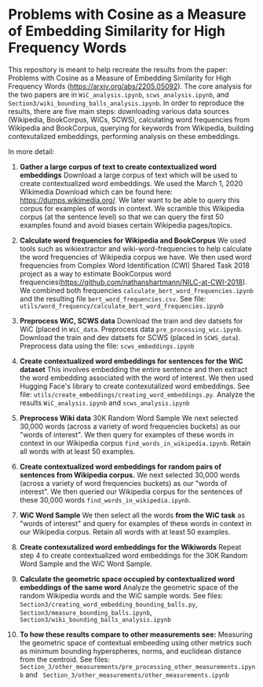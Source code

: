 # Problems with Cosine as a Measure of Embedding Similarity for High Frequency Words

This repository is meant to help recreate the results from the paper: Problems with Cosine as a Measure of Embedding Similarity for High Frequency Words (https://arxiv.org/abs/2205.05092). The core analysis for the two papers are in ```WiC_analysis.ipynb```,  ```scws_analysis.ipynb```, and ```Section3/wiki_bounding_balls_analysis.ipynb```. In order to reproduce the results, there are five main steps: downloading various data sources (Wikipedia, BookCorpus, WiCs, SCWS), calculating word frequencies from Wikipedia and BookCorpus, querying for keywords from Wikipedia, building contexutalized embeddings, performing analysis on these embeddings. 

In more detail: 

1. **Gather a large corpus of text to create contextualized word embeddings**
Download a large corpus of text which will be used to create contextualized word embeddings. We used the  March 1, 2020 Wikimedia Download which can be found here: https://dumps.wikimedia.org/. We later want to be able to query this corpus for examples of words in context. We scramble this Wikipedia corpus (at the sentence level) so that we can query the first 50 examples found and avoid biases certain Wikipedia pages/topics. 

2. **Calculate word frequencies for Wikipedia and BookCorpus**
We used tools such as wikiextractor and wiki-word-frequencies to help calculate the word frequencies of Wikipedia corpus we have. We then used word frequencies from Complex Word Identification (CWI) Shared Task 2018 project as a way to estimate BookCorpus word frequencies(https://github.com/nathanshartmann/NILC-at-CWI-2018). We combined both frequencies ```calculate_bert_word_frequencies.ipynb``` and the resulting file ```bert_word_frequencies.csv```. See file: ```utils/word_frequency/calculate_bert_word_frequencies.ipynb```

3. **Preprocess WiC, SCWS data**
Download the train and dev datsets for WiC (placed in ```WiC_data```. Preprocess data ```pre_processing_wic.ipynb```. Download the train and dev datsets for SCWS (placed in ```SCWS_data```). Preprocess data using the file: ```scws_embeddings.ipynb```

4. **Create contextualized word embeddings for sentences for the WiC dataset**
This involves embedding the entire sentence and then extract the word embedding associated with the word of interest. We then used Hugging Face's library to create contexutalized word embeddings. See file: ```utils/create_embeddings/creating_word_embeddings.py```. Analyze the results ```WiC_analysis.ipynb``` and ```scws_analysis.ipynb```

5. **Preprocess Wiki data**
30K Random Word Sample
We next selected 30,000 words (across a variety of word frequencies buckets) as our "words of interest". We then query for examples of these words in context in our Wikipedia corpus ```find_words_in_wikipedia.ipynb```. Retain all words with at least 50 examples.

6. **Create contextualized word embeddings for random pairs of sentences from Wikipedia corpus.**
We next selected 30,000 words (across a variety of word frequencies buckets) as our "words of interest". We then queried our Wikipedia corpus for the sentences of these 30,000 words ```find_words_in_wikipedia.ipynb```. 

7. **WiC Word Sample**
We then select all the words **from the WiC task** as "words of interest" and query for examples of these words in context in our Wikipedia corpus. Retain all words with at least 50 examples.

8. **Create contexutalized word embeddings for the Wikiwords**
Repeat step 4 to create contextualized word embeddings for the 30K Random Word Sample and the WiC Word Sample.

9. **Calculate the geometric space occupied by contextualized word embeddings of the same word**
Analyze the geometric space of the random Wikipedia words and the WiC sample words. See files:  ```Section3/creating_word_embedding_bounding_balls.py```, ```Section3/measure_bounding_balls.ipynb```, ```Section3/wiki_bounding_balls_analysis.ipynb```

10. **To how these results compare to other measurements see:**
Measuring the geometric space of contextual embeeding using other metrics such as minimum bounding hyperspheres, norms, and euclidean distance from the centroid. See files: ```Section_3/other_measurements/pre_processing_other_measurements.ipynb``` and ``` Section_3/other_measurements/other_measurements.ipynb```

